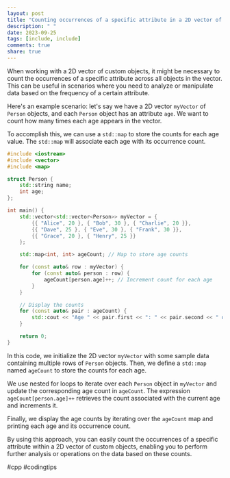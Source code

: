 ```yaml
---
layout: post
title: "Counting occurrences of a specific attribute in a 2D vector of custom objects"
description: " "
date: 2023-09-25
tags: [include, include]
comments: true
share: true
---
```


When working with a 2D vector of custom objects, it might be necessary to count the occurrences of a specific attribute across all objects in the vector. This can be useful in scenarios where you need to analyze or manipulate data based on the frequency of a certain attribute.

Here's an example scenario: let's say we have a 2D vector `myVector` of `Person` objects, and each `Person` object has an attribute `age`. We want to count how many times each age appears in the vector.

To accomplish this, we can use a `std::map` to store the counts for each age value. The `std::map` will associate each age with its occurrence count.

```cpp
#include <iostream>
#include <vector>
#include <map>

struct Person {
    std::string name;
    int age;
};

int main() {
    std::vector<std::vector<Person>> myVector = {
        {{ "Alice", 20 }, { "Bob", 30 }, { "Charlie", 20 }},
        {{ "Dave", 25 }, { "Eve", 30 }, { "Frank", 30 }},
        {{ "Grace", 20 }, { "Henry", 25 }}
    };

    std::map<int, int> ageCount; // Map to store age counts

    for (const auto& row : myVector) {
        for (const auto& person : row) {
            ageCount[person.age]++; // Increment count for each age
        }
    }

    // Display the counts
    for (const auto& pair : ageCount) {
        std::cout << "Age " << pair.first << ": " << pair.second << " occurrences\n";
    }

    return 0;
}
```

In this code, we initialize the 2D vector `myVector` with some sample data containing multiple rows of `Person` objects. Then, we define a `std::map` named `ageCount` to store the counts for each age.

We use nested for loops to iterate over each `Person` object in `myVector` and update the corresponding age count in `ageCount`. The expression `ageCount[person.age]++` retrieves the count associated with the current age and increments it.

Finally, we display the age counts by iterating over the `ageCount` map and printing each age and its occurrence count.

By using this approach, you can easily count the occurrences of a specific attribute within a 2D vector of custom objects, enabling you to perform further analysis or operations on the data based on these counts.

#cpp #codingtips